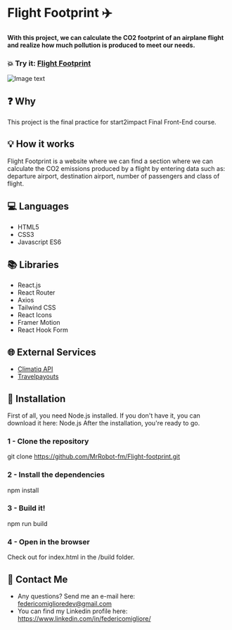 # Flight Footprint ✈️
#### With this project, we can calculate the CO2 footprint of an airplane flight and realize how much pollution is produced to meet our needs.

### 💥 Try it:  [Flight Footprint](https://flightfootprint.netlify.app/)


![Image text](https://user-images.githubusercontent.com/90281132/221364277-597070c6-c98a-439a-a9bf-e01a71f7693f.png)


## ❓ Why
This project is the final practice for start2impact Final Front-End course.

## 💡 How it works
Flight Footprint is a website where we can find a section where we can calculate the CO2 emissions produced by a flight by entering data such as: departure airport, destination airport, number of passengers and class of flight.

## 💻 Languages
* HTML5
* CSS3
* Javascript ES6
## 📚 Libraries
* React.js
* React Router
* Axios
* Tailwind CSS
* React Icons
* Framer Motion
* React Hook Form

## 🌐 External Services
* [Climatiq API](https://www.climatiq.io/docs#travel-flights)
* [Travelpayouts](https://support.travelpayouts.com/hc/en-us/articles/360002322572-Autocomplete-API-for-countries-cities-and-airports-by-Aviasales)


## 💾 Installation
First of all, you need Node.js installed. If you don't have it, you can download it here: Node.js After the installation, you're ready to go.

### 1 - Clone the repository
git clone https://github.com/MrRobot-fm/Flight-footprint.git

### 2 - Install the dependencies
npm install

### 3 - Build it!
npm run build

### 4 - Open in the browser
Check out for index.html in the /build folder.

## 📧 Contact Me
* Any questions? Send me an e-mail here: federicomiglioredev@gmail.com
* You can find my Linkedin profile here: https://www.linkedin.com/in/federicomigliore/
